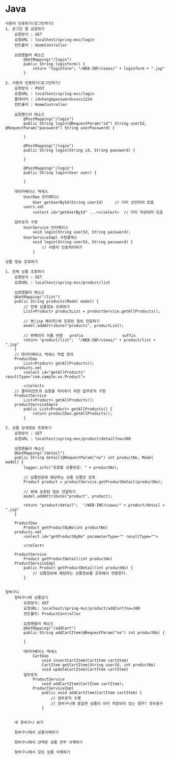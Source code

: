 # Java

	사용자 인증하기(로그인하기)
	1. 로그인 폼 요청하기
		요청방식 : GET
		요청URL : localhost/spring-mvc/login
		컨트롤러 : HomeController
	
		요청핸들러 메소드
			@GetMapping("/login")
			public String loginform() {
				return "loginform";	"/WEB-INF/views/" + loginform + ".jsp"
			}	
	
	2. 사용자 인증하기(로그인하기)
		요청방식 : POST
		요청URL : localhost/spring-mvc/login
		폼데이터 : id=hong&password=zxcv1234
		컨트롤러 : HomeController
	
		요청핸드러 메소드
			@PostMapping("/login")
			public String login(@RequestParam("id") String userId, @RequestParam("password") String userPassword) {
	
			}
	
			@PostMapping("/login")
			public String login(String id, String password) {
	
			}
	
			@PostMapping("/login")
			public String login(User user) {
	
			}
	
		데이터베이스 엑세스
			UserDao 인터페이스
				User getUserById(String userId)		// 이미 선언되어 있음
			users.xml
				<select id="getUserById" ...></select>	// 이미 작성되어 있음
	
		업무로직 구현
			UserService 인터페이스
				void login(String userId, String password);
			UserServiceImpl 구현클래스
				void login(String userId, String password) {
					// 사용자 인증처리하기
				}
		
	상품 정보 조회하기
	
	1. 전체 상품 조회하기
		요청방식 : GET
		요청URL : localhost/spring-mvc/product/list
		
		요청핸들러 메소드
		@GetMapping("/list")	
		public String products(Model model) {
			// 전체 상품정보 조회하기
			List<Product> productList = productService.getAllProducts();
	
			// 뷰(jsp 페이지)에 조회된 정보 전달하기
			model.addAttribute("products", productList);
			
			// 뷰페이지 이름 반환	prefix				   suffix
			return "product/list";	"/WEB-INF/views/" + product/list + ".jsp"
		}
		// 데이터베이스 엑세스 작업 정의
		ProductDao
			List<Product> getAllProducts();
		products.xml
			<select id="getAllProducts" resultType="com.sample.vo.Product">
	
			</select>
		// 클라이언트의 요청을 처리하기 위한 업무로직 구현
		ProductService
			List<Product> getAllProducts();
		productServiceImple
			public List<Product> getAllProducts() {
				return productDao.getAllProducts();
			}
	
	2. 상품 상세정보 조회하기
		요청방식 : GET
		요청URL : localhost/spring-mvc/product/detail?no=100
	
		요청핸들러 메소드
		@GetMapping("/detail")
		public String detail(@RequestParam("no") int productNo, Model model) {
			logger.info("조회할 상품번호: " + productNo);
	
			// 상품번호에 해당하는 상품 상품만 조회
			Product product = productService.getProductDetail(productNo);
			
			// 뷰에 조회된 정보 전달하기
			model.addAttribute("product", product);
			
			return "product/detail";  "/WEB-INF/views/" + product/detail + ".jsp"
		}
	
		ProductDao
			Product getProductByNo(int productNo)
		products.xml
			<select id="getProductByNo" parameterType="" resultType="">
	
			</select>
	
		ProductService
			Product getProductDetail(int productNo)
		ProductServiceImpl
			public Product getProductDetail(int productNo) {
				// 상품정보에 해당하는 상품정보를 조회해서 반환한다.
			}
	
	
	장바구니
		장바구니에 상품담기
			요청방식: GET
			요청URL: localhost/spring-mvc/product/addCart?no=100
			컨트롤러: ProductController
		
			요청핸들러 메소드
			@GetMapping("/addCart")
			public String addCartItem(@RequestParam("no") int productNo) {
	
			}
				
			데이터베이스 엑세스
				CartDao
					void insertCartItem(CartItem cartItem)
					CartItem getCartItem(String userId, int productNo)
					void updateCartItem(CartItem cartItem)
			업무로직
				ProductService
					void addCartItem(CartItem cartItem);	
				ProductServiceImpl
					public void addCartItem(CartItem cartItem) {
						// 업무로직 수행
						// 장바구니에 동일한 상품이 이미 저장되어 있는 경우? 갯수증가
					}
			
	
		내 장바구니 보기
	
		장바구니에서 상품삭제하기
	
		장바구니에서 선택된 상품 전부 삭제하기
	
		장바구니에서 모든 상품 삭제하기

